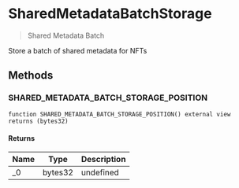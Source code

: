 # SharedMetadataBatchStorage



> Shared Metadata Batch

Store a batch of shared metadata for NFTs



## Methods

### SHARED_METADATA_BATCH_STORAGE_POSITION

```solidity
function SHARED_METADATA_BATCH_STORAGE_POSITION() external view returns (bytes32)
```






#### Returns

| Name | Type | Description |
|---|---|---|
| _0 | bytes32 | undefined |




